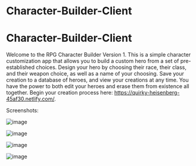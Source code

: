 # Character-Builder-Client

# Character-Builder-Client

Welcome to the RPG Character Builder Version 1. This is a simple character customization app that allows you to build a custom hero from a set of pre-established choices. Design your hero by choosing their race, their class, and their weapon choice, as well as a name of your choosing. Save your creation to a database of heroes, and view your creations at any time. You have the power to both edit your heroes and erase them from existence all together. Begin your creation process here: https://quirky-heisenberg-45af30.netlify.com/.

Screenshots:

![image](https://user-images.githubusercontent.com/34722406/39636677-f7d2bf94-4f8e-11e8-9aa0-36185fdbcb38.png "The app's landing page")

![image](https://user-images.githubusercontent.com/34722406/39636852-68da2a42-4f8f-11e8-946a-474a19259c83.png "The app's create character form")

![image](https://user-images.githubusercontent.com/34722406/39636856-6e45dc4c-4f8f-11e8-958b-1dc30070c594.png "The app's character list")

![image](https://user-images.githubusercontent.com/34722406/39636866-74ff22dc-4f8f-11e8-8e0b-e76b7a93ab54.png "The app's update character form")


